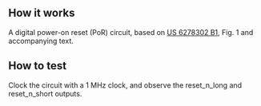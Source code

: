 <!---

This file is used to generate your project datasheet. Please fill in the information below and delete any unused
sections.

You can also include images in this folder and reference them in the markdown. Each image must be less than
512 kb in size, and the combined size of all images must be less than 1 MB.
-->

## How it works

A digital power-on reset (PoR) circuit, based on [US 6278302 B1](https://patents.google.com/patent/US6278302B1/en), Fig. 1 and accompanying text.

## How to test

Clock the circuit with a 1 MHz clock, and observe the reset_n_long and reset_n_short outputs.
